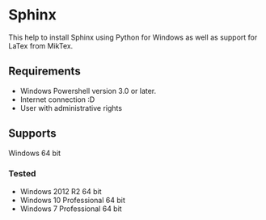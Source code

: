 # Sphinx

This help to install Sphinx using Python for Windows as well as support for LaTex from MikTex.

## Requirements

- Windows Powershell version 3.0 or later.
- Internet connection :D
- User with administrative rights

## Supports

Windows 64 bit

### Tested

- Windows 2012 R2 64 bit
- Windows 10 Professional 64 bit
- Windows 7 Professional 64 bit
